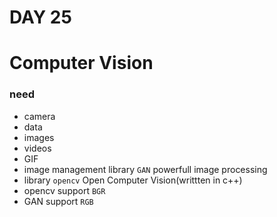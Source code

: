 # DAY 25
# Computer Vision
### need 
* camera
* data
* images
* videos
* GIF
* image management library ``GAN`` powerfull image processing 
* library ``opencv`` Open Computer Vision(writtten in c++)
* opencv support ``BGR``
* GAN support ``RGB``